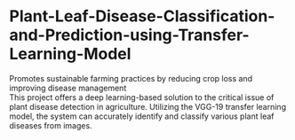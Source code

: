 # Plant-Leaf-Disease-Classification-and-Prediction-using-Transfer-Learning-Model 
Promotes sustainable farming practices by reducing crop loss and improving disease management  
This project offers a deep learning-based solution to the critical issue of plant disease detection in agriculture. Utilizing the VGG-19 transfer learning model, the system can accurately identify and classify various plant leaf diseases from images.
